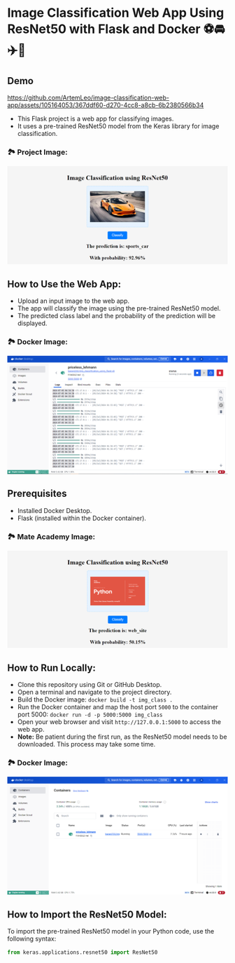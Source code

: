 <h1>Image Classification Web App Using ResNet50 with Flask and Docker ⚽️🚘✈️🦮</h1>

## Demo
https://github.com/ArtemLeo/image-classification-web-app/assets/105164053/367ddf60-d270-4cc8-a8cb-6b2380566b34

<ul>
   <li>This Flask project is a web app for classifying images.</li>
   <li>It uses a pre-trained ResNet50 model from the Keras library for image classification.</li>
</ul>

### 🏞 Project Image:
![im_1](readme_images/img_1.png)

## How to Use the Web App:
- Upload an input image to the web app.
- The app will classify the image using the pre-trained ResNet50 model.
- The predicted class label and the probability of the prediction will be displayed.

### 🏞 Docker Image:
![im_2](readme_images/img_2.png)

## Prerequisites
- Installed Docker Desktop.
- Flask (installed within the Docker container).

### 🏞 Mate Academy Image:
![im_3](readme_images/img_3.png)

## How to Run Locally:

- Clone this repository using Git or GitHub Desktop.
- Open a terminal and navigate to the project directory.
- Build the Docker image: `docker build -t img_class .`
- Run the Docker container and map the host port `5000` to the container port 5000: `docker run -d -p 5000:5000 img_class`
- Open your web browser and visit `http://127.0.0.1:5000` to access the web app.
- **Note:** Be patient during the first run, as the ResNet50 model needs to be downloaded. This process may take some time.

### 🏞 Docker Image:
![im_4](readme_images/img_4.png)

## How to Import the ResNet50 Model:
To import the pre-trained ResNet50 model in your Python code, use the following syntax:
```python
from keras.applications.resnet50 import ResNet50
```
